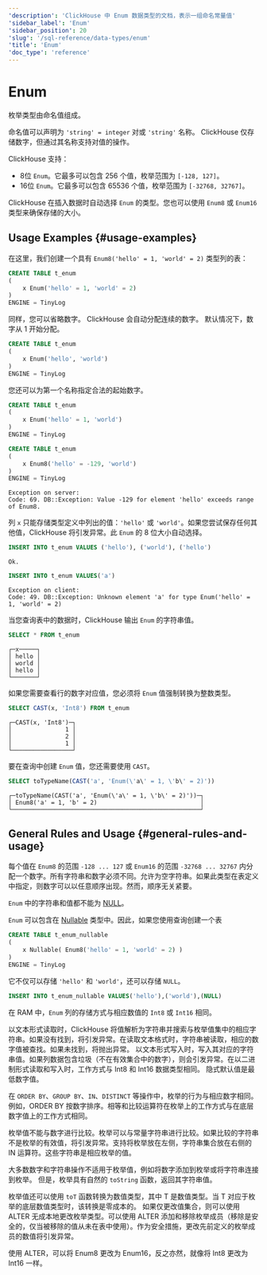 ```yaml
---
'description': 'ClickHouse 中 Enum 数据类型的文档，表示一组命名常量值'
'sidebar_label': 'Enum'
'sidebar_position': 20
'slug': '/sql-reference/data-types/enum'
'title': 'Enum'
'doc_type': 'reference'
---
```



# Enum

枚举类型由命名值组成。

命名值可以声明为 `'string' = integer` 对或 `'string'` 名称。 ClickHouse 仅存储数字，但通过其名称支持对值的操作。

ClickHouse 支持：

- 8位 `Enum`。它最多可以包含 256 个值，枚举范围为 `[-128, 127]`。
- 16位 `Enum`。它最多可以包含 65536 个值，枚举范围为 `[-32768, 32767]`。

ClickHouse 在插入数据时自动选择 `Enum` 的类型。您也可以使用 `Enum8` 或 `Enum16` 类型来确保存储的大小。

## Usage Examples {#usage-examples}

在这里，我们创建一个具有 `Enum8('hello' = 1, 'world' = 2)` 类型列的表：

```sql
CREATE TABLE t_enum
(
    x Enum('hello' = 1, 'world' = 2)
)
ENGINE = TinyLog
```

同样，您可以省略数字。 ClickHouse 会自动分配连续的数字。 默认情况下，数字从 1 开始分配。

```sql
CREATE TABLE t_enum
(
    x Enum('hello', 'world')
)
ENGINE = TinyLog
```

您还可以为第一个名称指定合法的起始数字。

```sql
CREATE TABLE t_enum
(
    x Enum('hello' = 1, 'world')
)
ENGINE = TinyLog
```

```sql
CREATE TABLE t_enum
(
    x Enum8('hello' = -129, 'world')
)
ENGINE = TinyLog
```

```text
Exception on server:
Code: 69. DB::Exception: Value -129 for element 'hello' exceeds range of Enum8.
```

列 `x` 只能存储类型定义中列出的值：`'hello'` 或 `'world'`。如果您尝试保存任何其他值，ClickHouse 将引发异常。此 `Enum` 的 8 位大小自动选择。

```sql
INSERT INTO t_enum VALUES ('hello'), ('world'), ('hello')
```

```text
Ok.
```

```sql
INSERT INTO t_enum VALUES('a')
```

```text
Exception on client:
Code: 49. DB::Exception: Unknown element 'a' for type Enum('hello' = 1, 'world' = 2)
```

当您查询表中的数据时，ClickHouse 输出 `Enum` 的字符串值。

```sql
SELECT * FROM t_enum
```

```text
┌─x─────┐
│ hello │
│ world │
│ hello │
└───────┘
```

如果您需要查看行的数字对应值，您必须将 `Enum` 值强制转换为整数类型。

```sql
SELECT CAST(x, 'Int8') FROM t_enum
```

```text
┌─CAST(x, 'Int8')─┐
│               1 │
│               2 │
│               1 │
└─────────────────┘
```

要在查询中创建 `Enum` 值，您还需要使用 `CAST`。

```sql
SELECT toTypeName(CAST('a', 'Enum(\'a\' = 1, \'b\' = 2)'))
```

```text
┌─toTypeName(CAST('a', 'Enum(\'a\' = 1, \'b\' = 2)'))─┐
│ Enum8('a' = 1, 'b' = 2)                             │
└─────────────────────────────────────────────────────┘
```

## General Rules and Usage {#general-rules-and-usage}

每个值在 `Enum8` 的范围 `-128 ... 127` 或 `Enum16` 的范围 `-32768 ... 32767` 内分配一个数字。所有字符串和数字必须不同。允许为空字符串。如果此类型在表定义中指定，则数字可以以任意顺序出现。然而，顺序无关紧要。

`Enum` 中的字符串和值都不能为 [NULL](../../sql-reference/syntax.md)。

`Enum` 可以包含在 [Nullable](../../sql-reference/data-types/nullable.md) 类型中。因此，如果您使用查询创建一个表

```sql
CREATE TABLE t_enum_nullable
(
    x Nullable( Enum8('hello' = 1, 'world' = 2) )
)
ENGINE = TinyLog
```

它不仅可以存储 `'hello'` 和 `'world'`，还可以存储 `NULL`。

```sql
INSERT INTO t_enum_nullable VALUES('hello'),('world'),(NULL)
```

在 RAM 中，`Enum` 列的存储方式与相应数值的 `Int8` 或 `Int16` 相同。

以文本形式读取时，ClickHouse 将值解析为字符串并搜索与枚举值集中的相应字符串。如果没有找到，将引发异常。在读取文本格式时，字符串被读取，相应的数字值被查找。如果未找到，将抛出异常。
以文本形式写入时，写入其对应的字符串值。如果列数据包含垃圾（不在有效集合中的数字），则会引发异常。在以二进制形式读取和写入时，工作方式与 Int8 和 Int16 数据类型相同。
隐式默认值是最低数字值。

在 `ORDER BY`、`GROUP BY`、`IN`、`DISTINCT` 等操作中，枚举的行为与相应数字相同。例如，ORDER BY 按数字排序。相等和比较运算符在枚举上的工作方式与在底层数字值上的工作方式相同。

枚举值不能与数字进行比较。枚举可以与常量字符串进行比较。如果比较的字符串不是枚举的有效值，将引发异常。支持将枚举放在左侧，字符串集合放在右侧的 IN 运算符。这些字符串是相应枚举的值。

大多数数字和字符串操作不适用于枚举值，例如将数字添加到枚举或将字符串连接到枚举。
但是，枚举具有自然的 `toString` 函数，返回其字符串值。

枚举值还可以使用 `toT` 函数转换为数值类型，其中 T 是数值类型。当 T 对应于枚举的底层数值类型时，该转换是零成本的。
如果仅更改值集合，则可以使用 ALTER 无成本地更改枚举类型。可以使用 ALTER 添加和移除枚举成员（移除是安全的，仅当被移除的值从未在表中使用）。作为安全措施，更改先前定义的枚举成员的数值将引发异常。

使用 ALTER，可以将 Enum8 更改为 Enum16，反之亦然，就像将 Int8 更改为 Int16 一样。
